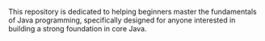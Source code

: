 This repository is dedicated to helping beginners master the fundamentals of Java programming, specifically designed for anyone interested in building a strong foundation in core Java.
